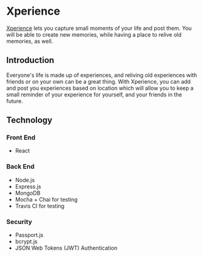 <h1>Xperience</h1>

<a href="https://xperience-app.netlify.com/">Xperience</a> lets you capture small moments of your life and post them. You will be able to create new memories, while having a place to relive old memories, as well.

<h2>Introduction</h2>

Everyone's life is made up of experiences, and reliving old experiences with friends or on your own can be a great thing. With Xperience, you can add and post you experiences based on location which will allow you to keep a small reminder of your experience for yourself, and your friends in the future.

<h2>Technology</h2>

<h3>Front End</h3>

- React

<h3>Back End</h3>

- Node.js
- Express.js
- MongoDB
- Mocha + Chai for testing
- Travis CI for testing

<h3>Security</h3>

- Passport.js
- bcrypt.js
- JSON Web Tokens (JWT) Authentication
